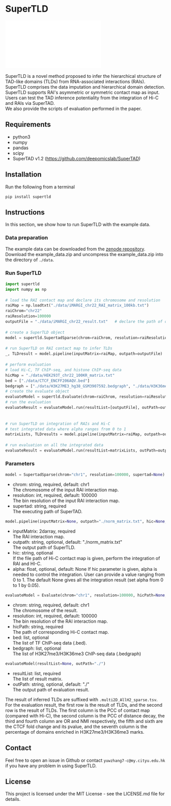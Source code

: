 # SuperTLD

![Flow_chart_of_SuperTLD](./overview.pdf)

SuperTLD is a novel method proposed to infer the hierarchical structure of TAD-like domains (TLDs) from RNA-associated interactions (RAIs). 
SuperTLD comprises the data imputation and hierarchical domain detection. 
SuperTLD supports RAI's asymmetric or symmetric contact map as input. 
Users can test the TAD inference potentiality from the integration of Hi-C and RAIs via SuperTAD.   
We also provide the scripts of evaluation performed in the paper.

## Requirements
* python3
* numpy
* pandas
* scipy
* SuperTAD v1.2 (https://github.com/deepomicslab/SuperTAD)

## Installation
Run the following from a terminal
```angular2html
pip install supertld
```

## Instructions
In this section, we show how to run SuperTLD with the example data.
### Data preparation 
The example data can be downloaded from the [zenode repository](https://zenodo.org/record/5501849#.YT3xwI4zaUk).
Download the example_data.zip and uncompress the example_data.zip into the directory of `./data`.

### Run SuperTLD

```python
import supertld
import numpy as np

# load the RAI contact map and declare its chromosome and resolution
raiMap = np.loadtxt("./data/iMARGI_chr22_RAI_matrix_100kb.txt")
raiChrom="chr22"
raiResolution=100000
outputFile = "./data/iMARGI_chr22_result.txt"   # declare the path of output file

# create a SuperTLD object 
model = supertld.SupertadSparse(chrom=raiChrom, resolution=raiResolution, supertad=<executing_path_of_SuperTAD>)

# run SuperTLD on RAI contact map to infer TLDs
_, TLDresult = model.pipeline(inputMatrix=raiMap, outpath=outputFile)

# perform evaluation
# load Hi-C, TF ChIP-seq, and histone ChIP-seq data
hicMap = "./data/HEK293T_chr22_100KR_matrix.txt"    
bed = ["./data/CTCF_ENCFF206AQV.bed"]   
bedgraph = ["./data/H3K27ME3_hg38_GSM3907592.bedgraph", "./data/H3K36me3_hg38_ENCSR910LIE.bedgraph"]
# create the evaluate object
evaluateModel = supertld.Evaluate(chrom=raiChrom, resolution=raiResolution, hicPath=hicMap, bed=bed, bedgraph=bedgraph)
# run the evaluation 
evaluateResult = evaluateModel.run(resultList=[outputFile], outPath=outputFile+".evaluateResult.txt")


# run SuperTLD on integration of RAIs and Hi-C
# test integrated data where alpha ranges from 0 to 1
matrixLists, TLDresults = model.pipeline(inputMatrix=raiMap, outpath=outputFile, hic=hicMap, alpha=None)

# run evaluation on all the integrated data
evaluateResult = evaluateModel.run(resultList=matrixLists, outPath=outputFile+".allAlpha_evaluateResult.txt")
```
### Parameters
```python
model = SupertadSparse(chrom="chr1", resolution=100000, supertad=None)
```
* chrom: string, required, default: chr1\
The chromosome of the input RAI interaction map.
* resolution: int, required, default: 100000\
The bin resolution of the input RAI interaction map.
* supertad: string, required\
The executing path of SuperTAD.
```python
model.pipeline(inputMatrix=None, outpath="./norm_matrix.txt", hic=None, alpha=None)
```
* inputMatrix: 2darray, required\
The RAI interaction map.
* outpath: string, optional, default: "./norm_matrix.txt"\
The output path of SuperTLD.
* hic: string, optional\
If the file path of Hi-C contact map is given, perform the integration of RAI and HI-C.
* alpha: float, optional, default: None
If hic parameter is given, alpha is needed to control the integration. User can provide a value ranging from 0 to 1. 
The default None gives all the integration result (set alpha from 0 to 1 by 0.05).
```python
evaluateModel = Evaluate(chrom="chr1", resolution=100000, hicPath=None, bed=None, bedgraph=None)
```
* chrom: string, required, default: chr1\
The chromosome of the result.
* resolution: int, required, default: 100000\
The bin resolution of the RAI interaction map.
* hicPath: string, required\
The path of corresponding Hi-C contact map.
* bed: list, optional\
The list of TF ChIP-seq data (.bed).
* bedgraph: list, optional\
The list of H3K27me3/H3K36me3 ChIP-seq data (.bedgraph)
```python
evaluateModel(resultList=None, outPath="./")
```
* resultList: list, required\
The list of result matrix.
* outPath: string, optional, default: "./"\
The output path of evaluation result.

The result of inferred TLDs are suffixed with `.multi2D_AllH2_sparse.tsv`.  
For the evaluation result, the first row is the result of TLDs, and the second row is the result of TLDs.
The first column is the PCC of contact map (compared with Hi-C), the second column is the PCC of distance decay, 
the third and fourth column are OR and NMI respectively,
the fifth and sixth are the CTCF fold change and its pvalue, and the seventh column is the percentage of domains enriched in H3K27me3/H3K36me3 marks.


## Contact
Feel free to open an issue in Github or contact `yuwzhang7-c@my.cityu.edu.hk` if you have any problem in using SuperTLD.

## License
This project is licensed under the MIT License - see the LICENSE.md file for details.

